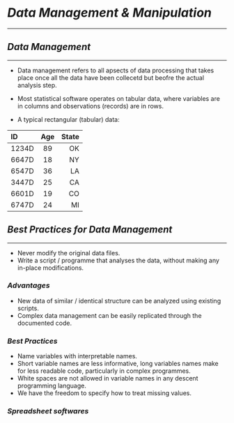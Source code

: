 # ___Data Management & Manipulation___
----------------------

## ___Data Management___
----------------

- Data management refers to all apsects of data processing that takes place once all the data have been collecetd but beofre the actual analysis step.

- Most statistical software operates on tabular data, where variables are in columns and observations (records) are in rows.

- A typical rectangular (tabular) data:


| ID      | Age       | State     |
| :---    |    :----: |   ---: |
| 1234D   | 89        | OK   |
| 6647D   | 18        | NY      |
| 6547D   | 36        | LA      |
| 3447D   | 25        | CA      |
| 6601D   | 19        | CO      |
| 6747D   | 24        | MI      |

## ___Best Practices for Data Management___
--------------------

- Never modify the original data files.
- Write a script / programme that analyses the data, without making any in-place modifications.

### ___Advantages___

- New data of similar / identical structure can be analyzed using existing scripts.
- Complex data management can be easily replicated through the documented code.

### ___Best Practices___

- Name variables with interpretable names.
- Short variable names are less informative, long variables names make for less readable code, particularly in complex programmes.
- White spaces are not allowed in variable names in any descent programming language.
- We have the freedom to specify how to treat missing values.

### ___Spreadsheet softwares___